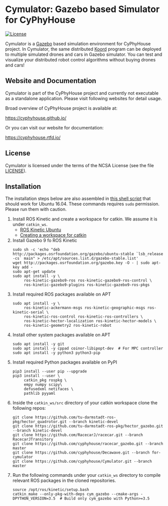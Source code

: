 Cymulator: Gazebo based Simulator for CyPhyHouse
================================================

[![License](https://img.shields.io/github/license/cyphyhouse/Cymulator)](LICENSE)

Cymulator is a [Gazebo][url-gazebo] based simulation environment for CyPhyHouse
project. In Cymulator, the same distributed [Koord][url-koord] program can be
deployed to multiple simulated drones and cars in Gazebo simulator. You can test
and visualize your distributed robot control algorithms without buying drones
and cars!

[url-gazebo]: http://gazebosim.org/
[url-koord]: https://github.com/cyphyhouse/KoordLanguage
[url-middleware]: https://github.com/cyphyhouse/CyPyHous3


Website and Documentation
-------------------------

Cymulator is part of the CyPhyHouse project and currently not executable as a
standalone application. Please visit following websites for detail usage.

Broad overview of CyPhyHouse project is available at:

  https://cyphyhouse.github.io/

Or you can visit our website for documentation:

  https://cyphyhouse.rtfd.io/


License
-------

Cymulator is licensed under the terms of the NCSA License (see the file
[LICENSE](LICENSE)).


Installation
------------

The installation steps below are also assembled in [this shell script](./installation/install.sh) that should work for Ubuntu 16.04.
These commands requires `sudo` permission. Please run them with caution.

1. Install ROS Kinetic and create a workspace for catkin. We assume it is under `catkin_ws`.
	- [ROS Kinetic Ubuntu](http://wiki.ros.org/kinetic/Installation/Ubuntu)
	- [Creating a workspace for catkin](http://wiki.ros.org/catkin/Tutorials/create_a_workspace)
1. Install Gazebo 9 fo ROS Kinetic
   ```shell
   sudo sh -c 'echo "deb http://packages.osrfoundation.org/gazebo/ubuntu-stable `lsb_release -cs` main" > /etc/apt/sources.list.d/gazebo-stable.list'
   wget http://packages.osrfoundation.org/gazebo.key -O - | sudo apt-key add -
   sudo apt-get update
   sudo apt install -y \
        ros-kinetic-gazebo9-ros ros-kinetic-gazebo9-ros-control \
        ros-kinetic-gazebo9-plugins ros-kinetic-gazebo9-ros-pkgs
   ```
1. Install required ROS packages available on APT
   ```shell
   sudo apt install -y \
        ros-kinetic-ackermann-msgs ros-kinetic-geographic-msgs ros-kinetic-serial \
        ros-kinetic-ros-control ros-kinetic-ros-controllers \
        ros-kinetic-hector-localization ros-kinetic-hector-models \
        ros-kinetic-geometry2 ros-kinetic-robot
   ```
1. Install other system packages available on APT
   ```shell
   sudo apt install -y git
   sudo apt install -y cppad coinor-libipopt-dev  # For MPC controller
   sudo apt install -y python3 python3-pip
   ```
1. Install required Python packages available on PyPI
   ```shell
   pip3 install --user pip --upgrade
   pip3 install --user \
        catkin_pkg rospkg \
        empy numpy scipy\
        defusedxml netifaces \
        pathlib pyyaml
   ```
1. Inside the `catkin_ws/src` directory of your catkin workspace clone the following repos:
   ```shell
   git clone https://github.com/tu-darmstadt-ros-pkg/hector_quadrotor.git --branch kinetic-devel
   git clone https://github.com/tu-darmstadt-ros-pkg/hector_gazebo.git --branch kinetic-devel
   git clone https://github.com/RacecarJ/racecar.git --branch RacecarJTransitory
   git clone https://github.com/cyphyhouse/racecar_gazebo.git --branch master
   git clone https://github.com/cyphyhouse/Decawave.git --branch for-cymulator
   git clone https://github.com/cyphyhouse/Cymulator.git --branch master
   ```
1. Run the following commands under your `catkin_ws` directory to compile relevant ROS packages in the cloned repositories.
   ```shell
   source /opt/ros/kinetic/setup.bash
   catkin_make --only-pkg-with-deps cym_gazebo --cmake-args -DPYTHON_VERSION=3.5  # Build only cym_gazebo with Python>=3.5 
   ```

